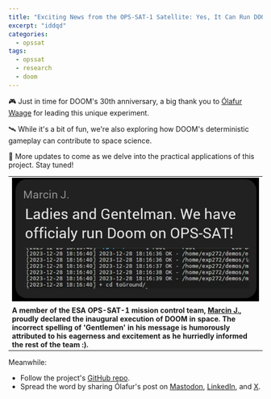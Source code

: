 ```yaml
---
title: "Exciting News from the OPS-SAT-1 Satellite: Yes, It Can Run DOOM!"
excerpt: "iddqd"
categories:
  - opssat
tags:
  - opssat
  - research
  - doom
---
```


🎮 Just in time for DOOM's 30th anniversary, a big thank you to [Ólafur Waage](https://www.linkedin.com/in/olafurw/) for leading this unique experiment.

🛰️ While it's a bit of fun, we're also exploring how DOOM's deterministic gameplay can contribute to space science.

🌠 More updates to come as we delve into the practical applications of this project. Stay tuned!

<div style="text-align:center;">
  <table align="center">
    <tr>
      <td><a href="/assets/images/posts/2023-12-30/marcin-from-esa-announces-doom-in-space.png"><img src="/assets/images/posts/2023-12-30/marcin-from-esa-announces-doom-in-space.png" alt="The OPS-SAT-1 Satellite Runs DOOM!" /></a></td>
    </tr>
    <tr style="text-align:left;">
      <td><figcaption><strong>A member of the ESA OPS-SAT-1 mission control team, <a href="https://www.linkedin.com/in/yasiu/">Marcin J.</a>, proudly declared the inaugural execution of DOOM in space. The incorrect spelling of 'Gentlemen' in his message is humorously attributed to his eagerness and excitement as he hurriedly informed the rest of the team :).</strong></figcaption></td>
    </tr>
  </table>
</div>

Meanwhile:
- Follow the project's [GitHub repo](https://github.com/olafurw/opssat-doom).
- Spread the word by sharing Ólafur's post on [Mastodon](https://mastodon.social/@olafurw/111669324482658275), [LinkedIn](https://www.linkedin.com/posts/olafurw_doom-in-space-just-in-time-for-its-30th-activity-7146836504013709312-6iyO), and [X](https://twitter.com/olafurw/status/1741071775356637413).
